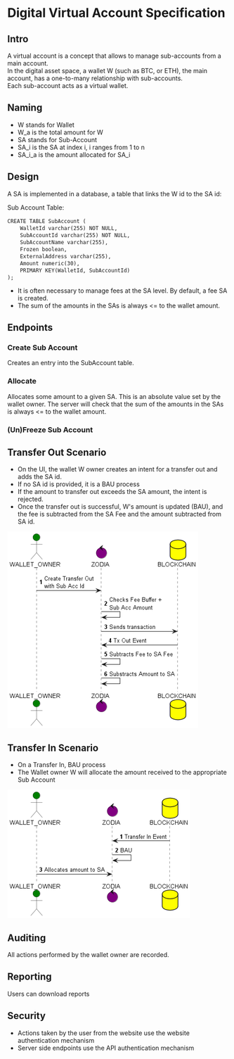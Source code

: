 # Digital Virtual Account Specification

## Intro

A virtual account is a concept that allows to manage sub-accounts from a main account.  
In the digital asset space, a wallet W (such as BTC, or ETH), the main account, has a one-to-many
relationship with sub-accounts.   
Each sub-account acts as a virtual wallet.

## Naming
- W stands for Wallet
- W_a is the total amount for W
- SA stands for Sub-Account
- SA_i is the SA at index i, i ranges from 1 to n
- SA_i_a is the amount allocated for SA_i

## Design
A SA is implemented in a database, a table that links the W id to the SA id:

Sub Account Table:

```postgres-sql
CREATE TABLE SubAccount (
    WalletId varchar(255) NOT NULL,
    SubAccountId varchar(255) NOT NULL,
    SubAccountName varchar(255),
    Frozen boolean,
    ExternalAddress varchar(255),
    Amount numeric(30),
    PRIMARY KEY(WalletId, SubAccountId)
);
```

- It is often necessary to manage fees at the SA level. By default, a fee SA is created.
- The sum of the amounts in the SAs is always <= to the wallet amount.

## Endpoints

### Create Sub Account
Creates an entry into the SubAccount table.

### Allocate
Allocates some amount to a given SA.
This is an absolute value set by the wallet owner.
The server will check that the sum of the amounts in the SAs is always <= to the wallet amount.

### (Un)Freeze Sub Account

## Transfer Out Scenario
- On the UI, the wallet W owner creates an intent for a transfer out and adds the SA id.
- If no SA id is provided, it is a BAU process
- If the amount to transfer out exceeds the SA amount, the intent is rejected.
- Once the transfer out is successful, W's amount is updated (BAU), and the fee is subtracted from the SA Fee and the amount
subtracted from SA id.

![Tx Out Flow](./va-tx-out.png)

## Transfer In Scenario
- On a Transfer In, BAU process
- The Wallet owner W will allocate the amount received to the appropriate Sub Account

![Tx In Flow](./va-tx-in.png)

## Auditing
All actions performed by the wallet owner are recorded.

## Reporting
Users can download reports

## Security
- Actions taken by the user from the website use the website authentication mechanism
- Server side endpoints use the API authentication mechanism
